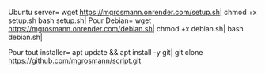Ubuntu server= 
wget https://mgrosmann.onrender.com/setup.sh|
chmod +x setup.sh bash setup.sh|
Pour Debian=
wget https://mgrosmann.onrender.com/debian.sh|
chmod +x debian.sh|
bash debian.sh|

Pour tout installer= apt update && apt install -y git|
git clone https://github.com/mgrosmann/script.git
